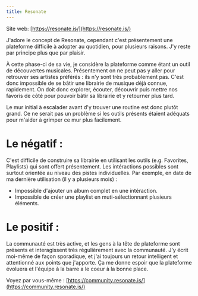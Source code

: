 ```yaml
---
title: Resonate
---
```


Site web:
[https://resonate.is/](https://resonate.is/)

J'adore le concept de Resonate, cependant c'est présentement une plateforme difficile à adopter au quotidien, pour plusieurs raisons. J'y reste par principe plus que par plaisir.

À cette phase-ci de sa vie, je considère la plateforme comme étant un outil de découvertes musicales. Présentement on ne peut pas y aller pour retrouver ses artistes préférés : ils n'y sont très probablement pas. C'est donc impossible de se bâtir une librairie de musique déjà connue, rapidement. On doit donc explorer, écouter, découvrir puis mettre nos favoris de côté pour pouvoir bâtir sa librairie et y retourner plus tard.

Le mur initial à escalader avant d'y trouver une routine est donc plutôt grand. Ce ne serait pas un problème si les outils présents étaient adéquats pour m'aider à grimper ce mur plus facilement.

# Le négatif :

C'est difficile de construire sa librairie en utilisant les outils (e.g. Favorites, Playlists) qui sont offert présentement. Les intéractions possibles sont surtout orientée au niveau des pistes individuelles. Par exemple, en date de ma dernière utilisation (il y a plusieurs mois) : 
* Impossible d'ajouter un album complet en une intéraction.
* Impossible de créer une playlist en muti-sélectionnant plusieurs éléments.

# Le positif :
La communauté est très active, et les gens à la tête de plateforme sont présents et interagissent très régulièrement avec la communauté. J'y écrit moi-même de façon sporadique, et j'ai toujours un retour intelligent et attentionné aux points que j'apporte. Ça me donne espoir que la plateforme évoluera et l'équipe à la barre a le coeur à la bonne place.

Voyez par vous-même : 
[https://community.resonate.is/](https://community.resonate.is/)